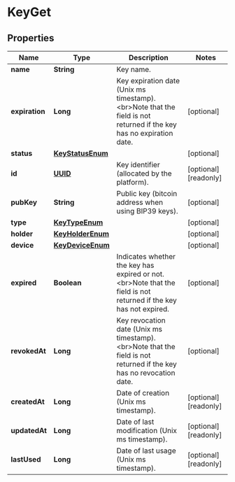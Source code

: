 

# KeyGet

## Properties

Name | Type | Description | Notes
------------ | ------------- | ------------- | -------------
**name** | **String** | Key name. | 
**expiration** | **Long** | Key expiration date (Unix ms timestamp). &lt;br&gt;Note that the field is not returned if the key has no expiration date.  |  [optional]
**status** | [**KeyStatusEnum**](KeyStatusEnum.md) |  |  [optional]
**id** | [**UUID**](UUID.md) | Key identifier (allocated by the platform). |  [optional] [readonly]
**pubKey** | **String** | Public key (bitcoin address when using BIP39 keys). |  [optional]
**type** | [**KeyTypeEnum**](KeyTypeEnum.md) |  |  [optional]
**holder** | [**KeyHolderEnum**](KeyHolderEnum.md) |  |  [optional]
**device** | [**KeyDeviceEnum**](KeyDeviceEnum.md) |  |  [optional]
**expired** | **Boolean** | Indicates whether the key has expired or not. &lt;br&gt;Note that the field is not returned if the key has not expired.  |  [optional]
**revokedAt** | **Long** | Key revocation date (Unix ms timestamp). &lt;br&gt;Note that the field is not returned if the key has no revocation date.  |  [optional]
**createdAt** | **Long** | Date of creation (Unix ms timestamp). |  [optional] [readonly]
**updatedAt** | **Long** | Date of last modification (Unix ms timestamp). |  [optional] [readonly]
**lastUsed** | **Long** | Date of last usage (Unix ms timestamp). |  [optional] [readonly]



